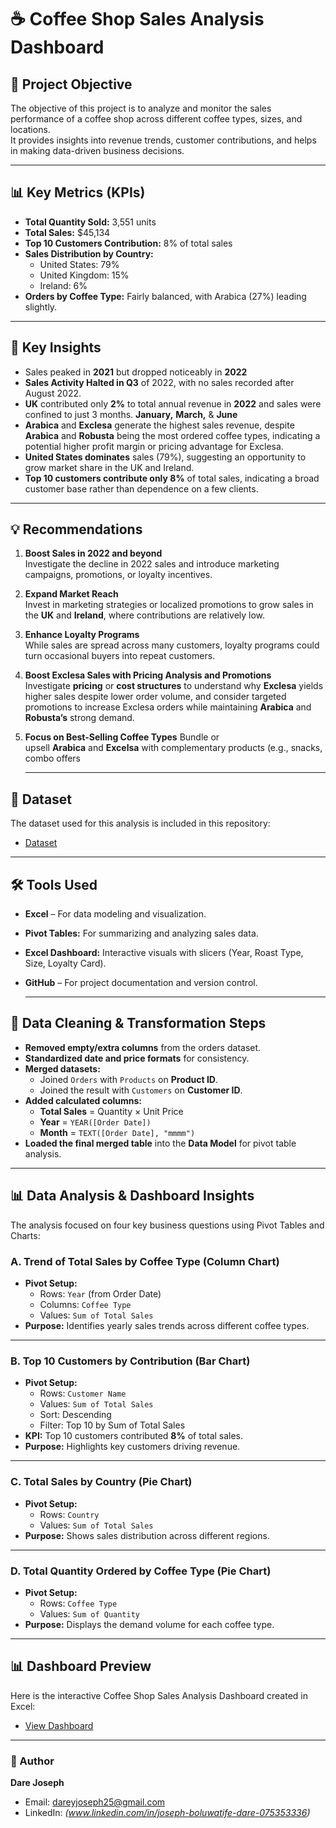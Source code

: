 # ☕ Coffee Shop Sales Analysis Dashboard

## 📌 Project Objective
The objective of this project is to analyze and monitor the sales performance of a coffee shop across different coffee types, sizes, and locations.  
It provides insights into revenue trends, customer contributions, and helps in making data-driven business decisions.

---

## 📊 Key Metrics (KPIs)
- **Total Quantity Sold:** 3,551 units  
- **Total Sales:** $45,134  
- **Top 10 Customers Contribution:** 8% of total sales  
- **Sales Distribution by Country:**  
  - United States: 79%  
  - United Kingdom: 15%  
  - Ireland: 6%  
- **Orders by Coffee Type:** Fairly balanced, with Arabica (27%) leading slightly.

---

## 🔎 Key Insights
- Sales peaked in **2021** but dropped noticeably in **2022**
- **Sales Activity Halted in Q3** of 2022, with no sales recorded after August 2022.
- **UK** contributed only **2%** to total annual revenue in **2022** and sales were confined to just 3 months. **January,** **March,** & **June**
- **Arabica** and **Exclesa** generate the highest sales revenue, despite **Arabica** and **Robusta** being the most ordered coffee types, indicating a potential higher profit margin or pricing advantage for Exclesa.
- **United States dominates** sales (79%), suggesting an opportunity to grow market share in the UK and Ireland.
- **Top 10 customers contribute only 8%** of total sales, indicating a broad customer base rather than dependence on a few clients.

---

## 💡 Recommendations
1. **Boost Sales in 2022 and beyond**  
   Investigate the decline in 2022 sales and introduce marketing campaigns, promotions, or loyalty incentives.

2. **Expand Market Reach**  
   Invest in marketing strategies or localized promotions to grow sales in the **UK** and **Ireland**, where contributions are relatively low.

3. **Enhance Loyalty Programs**  
   While sales are spread across many customers, loyalty programs could turn occasional buyers into repeat customers.

4. **Boost Exclesa Sales with Pricing Analysis and Promotions**  
   Investigate **pricing** or **cost structures** to understand why **Exclesa** yields higher sales despite lower order volume, and consider targeted promotions to increase Exclesa orders while maintaining **Arabica** and **Robusta’s** strong demand.

5. **Focus on Best-Selling Coffee Types**
     Bundle or upsell **Arabica** and **Excelsa** with complementary products (e.g., snacks, combo offers


   ---

## 📂 Dataset
The dataset used for this analysis is included in this repository:  
- <a href="https://github.com/JaySpesh/Coffee-Data-Analysis/blob/main/coffeeOrdersData.xlsx">Dataset</a>

---

## 🛠 Tools Used
- **Excel** – For data modeling and visualization.
- **Pivot Tables:** For summarizing and analyzing sales data.
- **Excel Dashboard:** Interactive visuals with slicers (Year, Roast Type, Size, Loyalty Card).
- **GitHub** – For project documentation and version control.

  ---


## 🧹 Data Cleaning & Transformation Steps
- **Removed empty/extra columns** from the orders dataset.
- **Standardized date and price formats** for consistency.
- **Merged datasets:**
  - Joined `Orders` with `Products` on **Product ID**.
  - Joined the result with `Customers` on **Customer ID**.
- **Added calculated columns:**
  - **Total Sales** = Quantity × Unit Price
  - **Year** = `YEAR([Order Date])`
  - **Month** = `TEXT([Order Date], "mmmm")`
- **Loaded the final merged table** into the **Data Model** for pivot table analysis.


---


## 📊 Data Analysis & Dashboard Insights

The analysis focused on four key business questions using Pivot Tables and Charts:

### A. **Trend of Total Sales by Coffee Type** (Column Chart)
- **Pivot Setup:**
  - Rows: `Year` (from Order Date)
  - Columns: `Coffee Type`
  - Values: `Sum of Total Sales`
- **Purpose:** Identifies yearly sales trends across different coffee types.

---

### B. **Top 10 Customers by Contribution** (Bar Chart)
- **Pivot Setup:**
  - Rows: `Customer Name`
  - Values: `Sum of Total Sales`
  - Sort: Descending
  - Filter: Top 10 by Sum of Total Sales
- **KPI:** Top 10 customers contributed **8%** of total sales.
- **Purpose:** Highlights key customers driving revenue.

---

### C. **Total Sales by Country** (Pie Chart)
- **Pivot Setup:**
  - Rows: `Country`
  - Values: `Sum of Total Sales`
- **Purpose:** Shows sales distribution across different regions.

---

### D. **Total Quantity Ordered by Coffee Type** (Pie Chart)
- **Pivot Setup:**
  - Rows: `Coffee Type`
  - Values: `Sum of Quantity`
- **Purpose:** Displays the demand volume for each coffee type.

---


  ## 📊 Dashboard Preview
Here is the interactive Coffee Shop Sales Analysis Dashboard created in Excel:
- <a href="https://github.com/JaySpesh/Coffee-Data-Analysis/blob/main/Coffee%20Sales%20Dashboard.png">View Dashboard</a>


---

### 👤 Author
**Dare Joseph**  
- Email: dareyjoseph25@gmail.com  
- LinkedIn: *(www.linkedin.com/in/joseph-boluwatife-dare-075353336)* 



